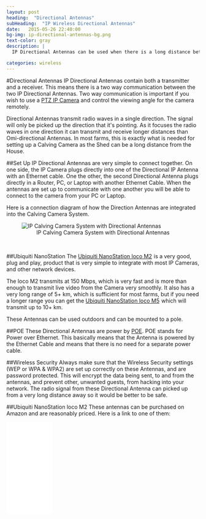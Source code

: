 ```yaml
---
layout: post
heading:  "Directional Antennas"
subHeading:  "IP Wireless Directional Antennas"
date:   2015-05-26 22:40:00
bg-img: ip-directional-antennas-bg.png
text-color: gray
description: |
  IP Directional Antennas can be used when there is a long distance between the Shed and the House. This article describes how to set a Directional Antenna up and how to integrate them with IP Cameras.

categories: wireless
---
```


#Directional Antennas
IP Directional Antennas contain both a transmitter and a receiver. This means there is a two way communication between the two IP Directional Antennas. Two way communication is important if you wish to use a <a href="/ptz/2015/04/26/ptz-calving-camera.html">PTZ IP Camera</a> and control the viewing angle for the camera remotely.

Directional Antennas transmit radio waves in a single direction. The signal will only be picked up the direction that it's pointing. As it focuses the radio waves in one direction it can transmit and receive longer distances than Omi-directional Antennas. In most farms, this is exactly what is needed for setting up a Calving Camera as the Shed can be a long distance from the House.

##Set Up
IP Directional Antennas are very simple to connect together. On one side, the IP Camera plugs directly into one of the Directional IP Antenna with an Ethernet cable. One the other, the second Directional Antenna plugs directly in a Router, PC, or Laptop with another Ethernet Cable. When the antennas are set up to communicate with one another you will be able to connect to the camera from your PC or Laptop.

Here is a connection diagram of how the Direction Antennas are integrated into the Calving Camera System.


<figure>
  <img src="{{site.baseurl}}/img/ip-camera-antenna-connection-diagram.png" alt="IP Calving Camera System with Directional Antennas">
  <figcaption style="text-align: center;">IP Calving Camera System with Directional Antennas</figcaption>
</figure>
<br>

##Ubiquiti NanoStation
The <a href="http://www.amazon.com/gp/product/B004EGI3CI/ref=as_li_tl?ie=UTF8&camp=1789&creative=9325&creativeASIN=B004EGI3CI&linkCode=as2&tag=jhollerano-20&linkId=APRWR6VNXX5WNQRM">Ubiquiti NanoStation loco M2</a><img src="http://ir-na.amazon-adsystem.com/e/ir?t=jhollerano-20&l=as2&o=1&a=B004EGI3CI" width="1" height="1" border="0" alt="" style="border:none !important; margin:0px !important;" /> is a very good, plug and play, product that is very simple to integrate with most IP Cameras, and other network devices. 

The loco M2 transmits at 150 Mbps, which is very fast and is more than enough to transmit live video from the Camera very smoothly. It also has a very long range of 5+ km, which is sufficient for most farms, but if you need a longer range you can get the <a href="http://www.amazon.com/gp/product/B004EHSV4W/ref=as_li_tl?ie=UTF8&camp=1789&creative=9325&creativeASIN=B004EHSV4W&linkCode=as2&tag=jhollerano-20&linkId=D2ICM7EKQFEM2PIO">Ubiquiti NanoStation loco M5</a><img src="http://ir-na.amazon-adsystem.com/e/ir?t=jhollerano-20&l=as2&o=1&a=B004EHSV4W" width="1" height="1" border="0" alt="" style="border:none !important; margin:0px !important;" /> which will transmit up to 10+ km.

These Antennas can be used outdoors and can be mounted to a pole.

##POE
These Directional Antennas are power by <a href="http://en.wikipedia.org/wiki/Power_over_Ethernet">POE</a>. POE stands for Power over Ethernet. This basically means that the Antenna is powered by the Ethernet Cable and means that there is no need for a separate power cable.


##Wireless Security
Always make sure that the Wireless Security settings (WEP or WPA & WPA2) are set up correctly on these Antennas, and are password protected. This will encrypt the data being sent, to and from the antennas, and prevent other, unwanted guests, from hacking into your network. The radio signal from these Directional Antenna can picked up from a very long distance away so it would be better to be safe.


##Ubiquiti NanoStation loco M2
These antennas can be purchased on Amazon and are reasonably priced. Here is a link to one of them:

<iframe style="width:120px;height:240px;" marginwidth="0" marginheight="0" scrolling="no" frameborder="0" src="//ws-na.amazon-adsystem.com/widgets/q?ServiceVersion=20070822&OneJS=1&Operation=GetAdHtml&MarketPlace=US&source=ac&ref=qf_sp_asin_til&ad_type=product_link&tracking_id=jhollerano-20&marketplace=amazon&region=US&placement=B004EGI3CI&asins=B004EGI3CI&linkId=NACNL6576ZSEOJ4Y&show_border=true&link_opens_in_new_window=true&price_color=BF3E3E&title_color=759BBD&bg_color=F9F3F3" >
</iframe>

